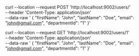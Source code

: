 curl --location --request POST 'http://localhost:9002/users/' \
--header 'Content-Type: application/json' \
--data-raw '    {
        "firstName": "John",
        "lastName": "Doe",
        "email": "john@gmail.com",
        "departmentId": "1"
    }'


curl --location --request GET 'http://localhost:9002/users/1' \
--header 'Content-Type: application/json' \
--data-raw '    {
        "firstName": "John",
        "lastName": "Doe",
        "email": "john@gmail.com",
        "departmentId": "1"
    }'